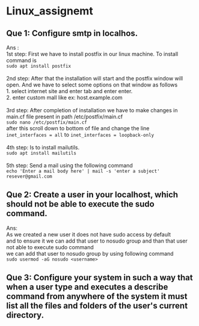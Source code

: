 # Linux_assignemt
## Que 1: Configure smtp in localhos.
Ans :<br>
1st step: First we have to install postfix in our linux machine. To install command is <br>
	```sudo apt install postfix```<br><br>
2nd step: After that the installation will start and the postfix window will open. And we have to select some options on that window as follows<br>
	1. select internet site and enter tab and enter enter.<br>
	2. enter custom mall like ex: host.example.com<br><br>
3rd step: After completion of installation we have to make changes in main.cf file present in path /etc/postfix/main.cf<br>
	```sudo nano /etc/postfix/main.cf ```<br>
     	after this scroll down to bottom of file and change the line <br>
      ```inet_interfaces = all``` to ```inet_interfaces = loopback-only```<br><br>
4th step: Is to install mailutils.<br>
```sudo apt install mailutils```<br><br>
5th step: Send a mail using the following command<br>
```echo 'Enter a mail body here' | mail -s 'enter a subject' resever@gmail.com```

## Que 2: Create a user in your localhost, which should not be able to execute the sudo command.
Ans: <br>
As we created a new user it does not have sudo access by default<br>
and to ensure it we can add that user to nosudo group and than that user not able to execute sudo command<br>
we can add that user to nosudo group by using following command<br>
```sudo usermod -aG nosudo <username>```<br>

## Que 3: Configure your system in such a way that when a user type and executes a describe command from anywhere of the system it must list all the files and folders of the user's current directory.
